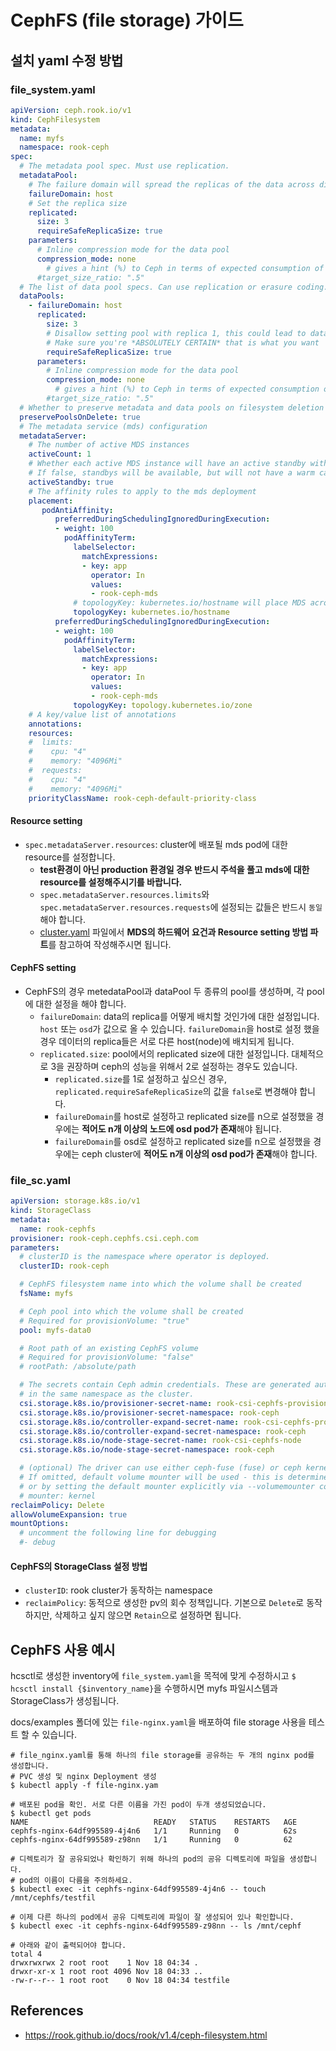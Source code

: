 # CephFS (file storage) 가이드

## 설치 yaml 수정 방법

### file_system.yaml

```yaml
apiVersion: ceph.rook.io/v1
kind: CephFilesystem
metadata:
  name: myfs
  namespace: rook-ceph
spec:
  # The metadata pool spec. Must use replication.
  metadataPool:
    # The failure domain will spread the replicas of the data across different failure zones (osd, host)
    failureDomain: host
    # Set the replica size
    replicated:
      size: 3
      requireSafeReplicaSize: true
    parameters:
      # Inline compression mode for the data pool
      compression_mode: none
        # gives a hint (%) to Ceph in terms of expected consumption of the total cluster capacity of a given pool
      #target_size_ratio: ".5"
  # The list of data pool specs. Can use replication or erasure coding.
  dataPools:
    - failureDomain: host
      replicated:
        size: 3
        # Disallow setting pool with replica 1, this could lead to data loss without recovery.
        # Make sure you're *ABSOLUTELY CERTAIN* that is what you want
        requireSafeReplicaSize: true
      parameters:
        # Inline compression mode for the data pool
        compression_mode: none
          # gives a hint (%) to Ceph in terms of expected consumption of the total cluster capacity of a given pool
        #target_size_ratio: ".5"
  # Whether to preserve metadata and data pools on filesystem deletion
  preservePoolsOnDelete: true
  # The metadata service (mds) configuration
  metadataServer:
    # The number of active MDS instances
    activeCount: 1
    # Whether each active MDS instance will have an active standby with a warm metadata cache for faster failover.
    # If false, standbys will be available, but will not have a warm cache.
    activeStandby: true
    # The affinity rules to apply to the mds deployment
    placement:
       podAntiAffinity:
          preferredDuringSchedulingIgnoredDuringExecution:
          - weight: 100
            podAffinityTerm:
              labelSelector:
                matchExpressions:
                - key: app
                  operator: In
                  values:
                  - rook-ceph-mds
              # topologyKey: kubernetes.io/hostname will place MDS across different hosts
              topologyKey: kubernetes.io/hostname
          preferredDuringSchedulingIgnoredDuringExecution:
          - weight: 100
            podAffinityTerm:
              labelSelector:
                matchExpressions:
                - key: app
                  operator: In
                  values:
                  - rook-ceph-mds
              topologyKey: topology.kubernetes.io/zone
    # A key/value list of annotations
    annotations:
    resources:
    #  limits:
    #    cpu: "4"
    #    memory: "4096Mi"
    #  requests:
    #    cpu: "4"
    #    memory: "4096Mi"
    priorityClassName: rook-ceph-default-priority-class
```

#### Resource setting
- `spec.metadataServer.resources`: cluster에 배포될 mds pod에 대한 resource를 설정합니다.
  -  **test환경이 아닌 production 환경일 경우 반드시 주석을 풀고 mds에 대한 resource를 설정해주시기를 바랍니다.**
  - `spec.metadataServer.resources.limits`와 `spec.metadataServer.resources.requests`에 설정되는 값들은 반드시 `동일`해야 합니다.
  - [cluster.yaml](/docs/ceph-cluster-setting.md) 파일에서 **MDS의 하드웨어 요건과 Resource setting 방법 파트**를 참고하여 작성해주시면 됩니다.

#### CephFS setting
- CephFS의 경우 metedataPool과 dataPool 두 종류의 pool를 생성하며, 각 pool에 대한 설정을 해야 합니다.
  - `failureDomain`: data의 replica를 어떻게 배치할 것인가에 대한 설정입니다. `host` 또는 `osd`가 값으로 올 수 있습니다. `failureDomain`을 host로 설정 했을 경우 데이터의 replica들은 서로 다른 host(node)에 배치되게 됩니다.
  - `replicated.size`: pool에서의 replicated size에 대한 설정입니다. 대체적으로 3을 권장하며 ceph의 성능을 위해서 2로 설정하는 경우도 있습니다.
    - `replicated.size`를 1로 설정하고 싶으신 경우, `replicated.requireSafeReplicaSize`의 값을 `false`로 변경해야 합니다.
    - `failureDomain`를 host로 설정하고 replicated size를 n으로 설정했을 경우에는 <strong>적어도 n개 이상의 노드에 osd pod가 존재</strong>해야 됩니다.
    - `failureDomain`를 osd로 설정하고 replicated size를 n으로 설정했을 경우에는 ceph cluster에 <strong>적어도 n개 이상의 osd pod가 존재</strong>해야 합니다.

### file_sc.yaml

```yaml
apiVersion: storage.k8s.io/v1
kind: StorageClass
metadata:
  name: rook-cephfs
provisioner: rook-ceph.cephfs.csi.ceph.com
parameters:
  # clusterID is the namespace where operator is deployed.
  clusterID: rook-ceph

  # CephFS filesystem name into which the volume shall be created
  fsName: myfs

  # Ceph pool into which the volume shall be created
  # Required for provisionVolume: "true"
  pool: myfs-data0

  # Root path of an existing CephFS volume
  # Required for provisionVolume: "false"
  # rootPath: /absolute/path

  # The secrets contain Ceph admin credentials. These are generated automatically by the operator
  # in the same namespace as the cluster.
  csi.storage.k8s.io/provisioner-secret-name: rook-csi-cephfs-provisioner
  csi.storage.k8s.io/provisioner-secret-namespace: rook-ceph
  csi.storage.k8s.io/controller-expand-secret-name: rook-csi-cephfs-provisioner
  csi.storage.k8s.io/controller-expand-secret-namespace: rook-ceph
  csi.storage.k8s.io/node-stage-secret-name: rook-csi-cephfs-node
  csi.storage.k8s.io/node-stage-secret-namespace: rook-ceph

  # (optional) The driver can use either ceph-fuse (fuse) or ceph kernel client (kernel)
  # If omitted, default volume mounter will be used - this is determined by probing for ceph-fuse
  # or by setting the default mounter explicitly via --volumemounter command-line argument.
  # mounter: kernel
reclaimPolicy: Delete
allowVolumeExpansion: true
mountOptions:
  # uncomment the following line for debugging
  #- debug
```

#### CephFS의 StorageClass 설정 방법

- `clusterID`: rook cluster가 동작하는 namespace
- `reclaimPolicy`: 동적으로 생성한 pv의 회수 정책입니다. 기본으로 `Delete`로 동작하지만, 삭제하고 싶지 않으면 `Retain`으로 설정하면 됩니다.

## CephFS 사용 예시

hcsctl로 생성한 inventory에 `file_system.yaml`을 목적에 맞게 수정하시고 `$ hcsctl install {$inventory_name}`을 수행하시면 myfs 파일시스템과 StorageClass가 생성됩니다.

docs/examples 폴더에 있는 `file-nginx.yaml`을 배포하여 file storage 사용을 테스트 할 수 있습니다.

```shell
# file_nginx.yaml를 통해 하나의 file storage를 공유하는 두 개의 nginx pod를 생성합니다.
# PVC 생성 및 nginx Deployment 생성
$ kubectl apply -f file-nginx.yam

# 배포된 pod을 확인. 서로 다른 이름을 가진 pod이 두개 생성되었습니다.
$ kubectl get pods
NAME                            READY   STATUS    RESTARTS   AGE
cephfs-nginx-64df995589-4j4n6   1/1     Running   0          62s
cephfs-nginx-64df995589-z98nn   1/1     Running   0          62

# 디렉토리가 잘 공유되었나 확인하기 위해 하나의 pod의 공유 디렉토리에 파일을 생성합니다.
# pod의 이름이 다름을 주의하세요.
$ kubectl exec -it cephfs-nginx-64df995589-4j4n6 -- touch /mnt/cephfs/testfil

# 이제 다른 하나의 pod에서 공유 디렉토리에 파일이 잘 생성되어 있나 확인합니다.
$ kubectl exec -it cephfs-nginx-64df995589-z98nn -- ls /mnt/cephf

# 아래와 같이 출력되어야 합니다.
total 4
drwxrwxrwx 2 root root    1 Nov 18 04:34 .
drwxr-xr-x 1 root root 4096 Nov 18 04:33 ..
-rw-r--r-- 1 root root    0 Nov 18 04:34 testfile
```

## References
- <https://rook.github.io/docs/rook/v1.4/ceph-filesystem.html>
